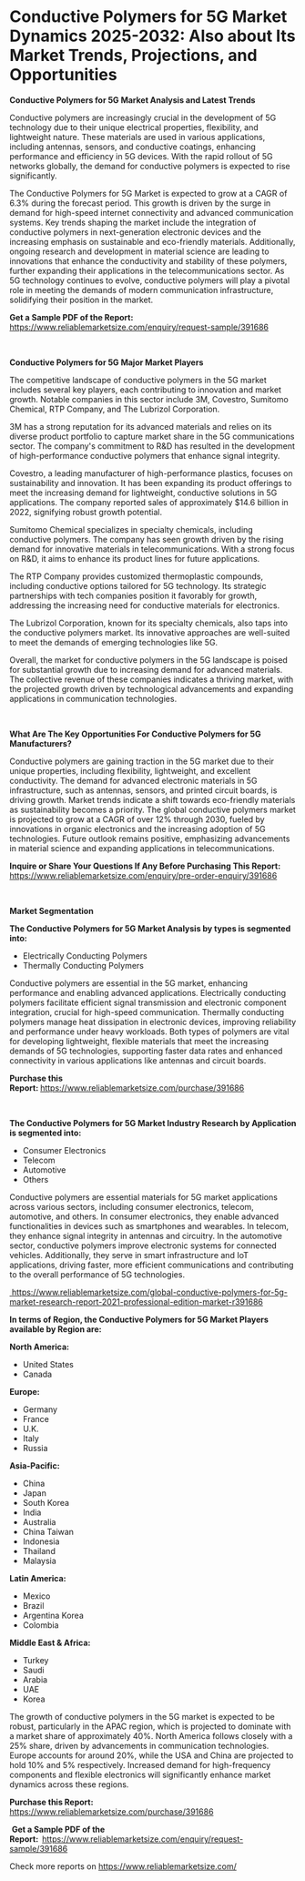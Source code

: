 <p><h1>Conductive Polymers for 5G Market Dynamics 2025-2032: Also about Its Market Trends, Projections, and Opportunities</h1></p><p><strong>Conductive Polymers for 5G Market Analysis and Latest Trends</strong></p>
<p><p>Conductive polymers are increasingly crucial in the development of 5G technology due to their unique electrical properties, flexibility, and lightweight nature. These materials are used in various applications, including antennas, sensors, and conductive coatings, enhancing performance and efficiency in 5G devices. With the rapid rollout of 5G networks globally, the demand for conductive polymers is expected to rise significantly.</p><p>The Conductive Polymers for 5G Market is expected to grow at a CAGR of 6.3% during the forecast period. This growth is driven by the surge in demand for high-speed internet connectivity and advanced communication systems. Key trends shaping the market include the integration of conductive polymers in next-generation electronic devices and the increasing emphasis on sustainable and eco-friendly materials. Additionally, ongoing research and development in material science are leading to innovations that enhance the conductivity and stability of these polymers, further expanding their applications in the telecommunications sector. As 5G technology continues to evolve, conductive polymers will play a pivotal role in meeting the demands of modern communication infrastructure, solidifying their position in the market.</p></p>
<p><strong>Get a Sample PDF of the Report:&nbsp;</strong> <a href="https://www.reliablemarketsize.com/enquiry/request-sample/391686?utm_campaign=2281&utm_medium=2&utm_source=Github&utm_content=ia&utm_term=29032025&utm_id=conductive-polymers-for-5g">https://www.reliablemarketsize.com/enquiry/request-sample/391686</a></p>
<p>&nbsp;</p>
<p><strong>Conductive Polymers for 5G Major Market Players</strong></p>
<p><p>The competitive landscape of conductive polymers in the 5G market includes several key players, each contributing to innovation and market growth. Notable companies in this sector include 3M, Covestro, Sumitomo Chemical, RTP Company, and The Lubrizol Corporation.</p><p>3M has a strong reputation for its advanced materials and relies on its diverse product portfolio to capture market share in the 5G communications sector. The company's commitment to R&D has resulted in the development of high-performance conductive polymers that enhance signal integrity. </p><p>Covestro, a leading manufacturer of high-performance plastics, focuses on sustainability and innovation. It has been expanding its product offerings to meet the increasing demand for lightweight, conductive solutions in 5G applications. The company reported sales of approximately $14.6 billion in 2022, signifying robust growth potential.</p><p>Sumitomo Chemical specializes in specialty chemicals, including conductive polymers. The company has seen growth driven by the rising demand for innovative materials in telecommunications. With a strong focus on R&D, it aims to enhance its product lines for future applications.</p><p>The RTP Company provides customized thermoplastic compounds, including conductive options tailored for 5G technology. Its strategic partnerships with tech companies position it favorably for growth, addressing the increasing need for conductive materials for electronics.</p><p>The Lubrizol Corporation, known for its specialty chemicals, also taps into the conductive polymers market. Its innovative approaches are well-suited to meet the demands of emerging technologies like 5G.</p><p>Overall, the market for conductive polymers in the 5G landscape is poised for substantial growth due to increasing demand for advanced materials. The collective revenue of these companies indicates a thriving market, with the projected growth driven by technological advancements and expanding applications in communication technologies.</p></p>
<p>&nbsp;</p>
<p><strong>What Are The Key Opportunities For Conductive Polymers for 5G Manufacturers?</strong></p>
<p><p>Conductive polymers are gaining traction in the 5G market due to their unique properties, including flexibility, lightweight, and excellent conductivity. The demand for advanced electronic materials in 5G infrastructure, such as antennas, sensors, and printed circuit boards, is driving growth. Market trends indicate a shift towards eco-friendly materials as sustainability becomes a priority. The global conductive polymers market is projected to grow at a CAGR of over 12% through 2030, fueled by innovations in organic electronics and the increasing adoption of 5G technologies. Future outlook remains positive, emphasizing advancements in material science and expanding applications in telecommunications.</p></p>
<p><strong>Inquire or Share Your Questions If Any Before Purchasing This Report:</strong> <a href="https://www.reliablemarketsize.com/enquiry/pre-order-enquiry/391686?utm_campaign=2281&utm_medium=2&utm_source=Github&utm_content=ia&utm_term=29032025&utm_id=conductive-polymers-for-5g">https://www.reliablemarketsize.com/enquiry/pre-order-enquiry/391686</a></p>
<p>&nbsp;</p>
<p><strong>Market Segmentation</strong></p>
<p><strong>The Conductive Polymers for 5G Market Analysis by types is segmented into:</strong></p>
<p><ul><li>Electrically Conducting Polymers</li><li>Thermally Conducting Polymers</li></ul></p>
<p><p>Conductive polymers are essential in the 5G market, enhancing performance and enabling advanced applications. Electrically conducting polymers facilitate efficient signal transmission and electronic component integration, crucial for high-speed communication. Thermally conducting polymers manage heat dissipation in electronic devices, improving reliability and performance under heavy workloads. Both types of polymers are vital for developing lightweight, flexible materials that meet the increasing demands of 5G technologies, supporting faster data rates and enhanced connectivity in various applications like antennas and circuit boards.</p></p>
<p><strong>Purchase this Report:&nbsp;</strong><a href="https://www.reliablemarketsize.com/purchase/391686?utm_campaign=2281&utm_medium=2&utm_source=Github&utm_content=ia&utm_term=29032025&utm_id=conductive-polymers-for-5g">https://www.reliablemarketsize.com/purchase/391686</a></p>
<p>&nbsp;</p>
<p><strong>The Conductive Polymers for 5G Market Industry Research by Application is segmented into:</strong></p>
<p><ul><li>Consumer Electronics</li><li>Telecom</li><li>Automotive</li><li>Others</li></ul></p>
<p><p>Conductive polymers are essential materials for 5G market applications across various sectors, including consumer electronics, telecom, automotive, and others. In consumer electronics, they enable advanced functionalities in devices such as smartphones and wearables. In telecom, they enhance signal integrity in antennas and circuitry. In the automotive sector, conductive polymers improve electronic systems for connected vehicles. Additionally, they serve in smart infrastructure and IoT applications, driving faster, more efficient communications and contributing to the overall performance of 5G technologies.</p></p>
<p><a href="https://www.reliablemarketsize.com/global-conductive-polymers-for-5g-market-research-report-2021-professional-edition-market-r391686?utm_campaign=2281&utm_medium=2&utm_source=Github&utm_content=ia&utm_term=29032025&utm_id=conductive-polymers-for-5g">&nbsp;https://www.reliablemarketsize.com/global-conductive-polymers-for-5g-market-research-report-2021-professional-edition-market-r391686</a></p>
<p><strong>In terms of Region, the Conductive Polymers for 5G Market Players available by Region are:</strong></p>
<p>
    <p> <strong> North America: </strong>
        <ul>
            <li>United States</li>
            <li>Canada</li>
        </ul>
        </p> 
    <p> <strong> Europe: </strong>
        <ul>
            <li>Germany</li>
            <li>France</li>
            <li>U.K.</li>
            <li>Italy</li>
            <li>Russia</li>
        </ul>
        </p> 
    <p> <strong> Asia-Pacific: </strong>
        <ul>
            <li>China</li>
            <li>Japan</li>
            <li>South Korea</li>
            <li>India</li>
            <li>Australia</li>
            <li>China Taiwan</li>
            <li>Indonesia</li>
            <li>Thailand</li>
            <li>Malaysia</li>
        </ul>
        </p> 
    <p> <strong> Latin America: </strong>
        <ul>
            <li>Mexico</li>
            <li>Brazil</li>
            <li>Argentina Korea</li>
            <li>Colombia</li>
        </ul>
        </p> 
    <p> <strong> Middle East & Africa: </strong>
        <ul>
            <li>Turkey</li>
            <li>Saudi</li>
            <li>Arabia</li>
            <li>UAE</li>
            <li>Korea</li>
        </ul>
    </p>
    </p>
<p><p>The growth of conductive polymers in the 5G market is expected to be robust, particularly in the APAC region, which is projected to dominate with a market share of approximately 40%. North America follows closely with a 25% share, driven by advancements in communication technologies. Europe accounts for around 20%, while the USA and China are projected to hold 10% and 5% respectively. Increased demand for high-frequency components and flexible electronics will significantly enhance market dynamics across these regions.</p></p>
<p><strong>Purchase this Report: </strong><a href="https://www.reliablemarketsize.com/purchase/391686?utm_campaign=2281&utm_medium=2&utm_source=Github&utm_content=ia&utm_term=29032025&utm_id=conductive-polymers-for-5g">https://www.reliablemarketsize.com/purchase/391686</a></p>
<p>&nbsp;<strong>Get a Sample PDF of the Report:&nbsp;&nbsp;</strong><a href="https://www.reliablemarketsize.com/enquiry/request-sample/391686?utm_campaign=2281&utm_medium=2&utm_source=Github&utm_content=ia&utm_term=29032025&utm_id=conductive-polymers-for-5g">https://www.reliablemarketsize.com/enquiry/request-sample/391686</a></p>
<p><strong></strong></p>
<p>Check more reports on <a href="https://www.reliablemarketsize.com/?utm_campaign=2281&utm_medium=2&utm_source=Github&utm_content=ia&utm_term=29032025&utm_id=conductive-polymers-for-5g">https://www.reliablemarketsize.com/</a></p>